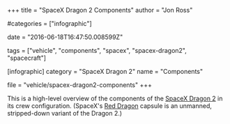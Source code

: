 +++
title = "SpaceX Dragon 2 Components"
author = "Jon Ross"

#categories = ["infographic"]

date = "2016-06-18T16:47:50.008599Z"

tags = ["vehicle", "components", "spacex", "spacex-dragon2", "spacecraft"]

[infographic]
category = "SpaceX Dragon 2"
name = "Components"

file = "vehicle/spacex-dragon2-components"
+++

This is a high-level overview of the components of the
[SpaceX Dragon 2](/tags/spacex-dragon2) in its crew
configuration. (SpaceX's [Red Dragon](/tags/spacex-red-dragon) capsule
is an unmanned, stripped-down variant of the Dragon 2.)

<!--more-->

